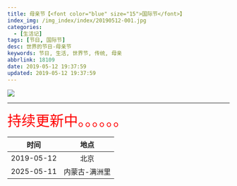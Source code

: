 ```yaml
---
title: 母亲节【<font color="blue" size="15">国际节</font>】
index_img: /img_index/index/20190512-001.jpg
categories:
  - [生活记]
tags: [节日, 国际节]
desc: 世界的节日-母亲节
keywords: 节日, 生活, 世界节, 传统, 母亲
abbrlink: 18109
date: 2019-05-12 19:37:59
updated: 2019-05-12 19:37:59
---
```



![](/img_index/index/20190512-001.jpg)


<!--more-->
<hr />

<font size=6.5 color='red'>持续更新中。。。。。。</font>



|    时间    | 地点 |
|:----------:|:----:|
| 2019-05-12 | 北京 |
| 2025-05-11 | 内蒙古-满洲里 |
